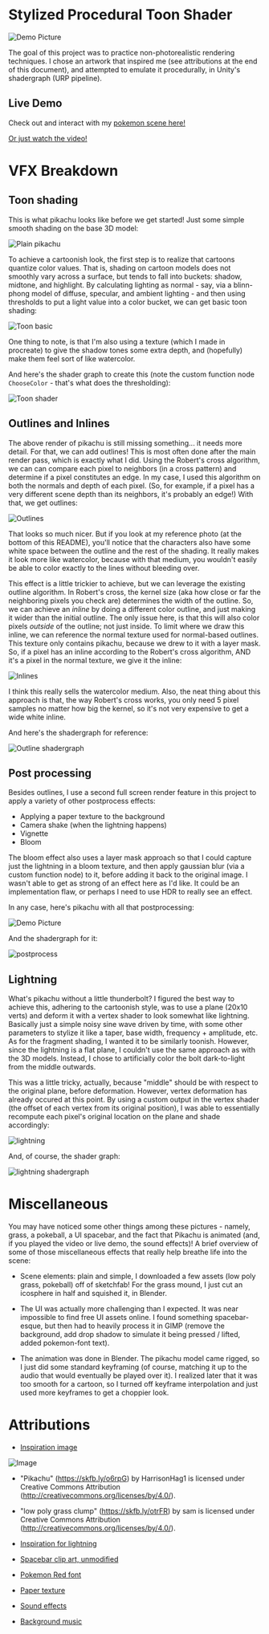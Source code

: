 # Stylized Procedural Toon Shader

![Demo Picture](Images/DemoPic.png)

The goal of this project was to practice non-photorealistic rendering techniques. I chose an artwork that inspired me (see attributions at the end of this document), and attempted to emulate it procedurally, in Unity's shadergraph (URP pipeline).

## Live Demo
Check out and interact with my [pokemon scene here!](https://mzschwartz5.github.io/hw04-stylization/)


[Or just watch the video!](https://www.youtube.com/watch?v=LpJujW6Vtpo)

# VFX Breakdown

## Toon shading

This is what pikachu looks like before we get started! Just some simple smooth shading on the base 3D model:

![Plain pikachu](Images/pikachumodel.png)

To achieve a cartoonish look, the first step is to realize that cartoons quantize color values. That is, shading on cartoon models does not smoothly vary across a surface, but tends to fall into buckets: shadow, midtone, and highlight. By calculating lighting as normal - say, via a blinn-phong model of diffuse, specular, and ambient lighting - and then using thresholds to put a light value into a color bucket, we can get basic toon shading:

![Toon basic](Images/toonbasic.png)

One thing to note, is that I'm also using a texture (which I made in procreate) to give the shadow tones some extra depth, and (hopefully) make them feel sort of like watercolor.

And here's the shader graph to create this (note the custom function node `ChooseColor` - that's what does the thresholding):

![Toon shader](Images/toonshadergraph.png)

## Outlines and Inlines

The above render of pikachu is still missing something... it needs more detail. For that, we can add outlines! This is most often done after the main render pass, which is exactly what I did. Using the Robert's cross algorithm, we can can compare each pixel to neighbors (in a cross pattern) and determine if a pixel constitutes an edge. In my case, I used this algorithm on both the normals and depth of each pixel. (So, for example, if a pixel has a very different scene depth than its neighbors, it's probably an edge!) With that, we get outlines:

![Outlines](Images/outlines.png)

That looks so much nicer. But if you look at my reference photo (at the bottom of this README), you'll notice that the characters also have some white space between the outline and the rest of the shading. It really makes it look more like watercolor, because with that medium, you wouldn't easily be able to color exactly to the lines without bleeding over. 

This effect is a little trickier to achieve, but we can leverage the existing outline algorithm. In Robert's cross, the kernel size (aka how close or far the neighboring pixels you check are) determines the width of the outline. So, we can achieve an *inline* by doing a different color outline, and just making it wider than the initial outline. The only issue here, is that this will also color pixels *outside* of the outline; not just inside. To limit where we draw this inline, we can reference the normal texture used for normal-based outlines. This texture only contains pikachu, because we drew to it with a layer mask. So, if a pixel has an inline according to the Robert's cross algorithm, AND it's a pixel in the normal texture, we give it the inline:

![Inlines](Images/inline.png)

I think this really sells the watercolor medium. Also, the neat thing about this approach is that, the way Robert's cross works, you only need 5 pixel samples no matter how big the kernel, so it's not very expensive to get a wide white inline. 

And here's the shadergraph for reference:

![Outline shadergraph](Images/outlineshader.png)

## Post processing

Besides outlines, I use a second full screen render feature in this project to apply a variety of other postprocess effects:
- Applying a paper texture to the background
- Camera shake (when the lightning happens)
- Vignette 
- Bloom 

The bloom effect also uses a layer mask approach so that I could capture just the lightning in a bloom texture, and then apply gaussian blur (via a custom function node) to it, before adding it back to the original image. I wasn't able to get as strong of an effect here as I'd like. It could be an implementation flaw, or perhaps I need to use HDR to really see an effect.

In any case, here's pikachu with all that postprocessing:

![Demo Picture](Images/DemoPic.png)

And the shadergraph for it:

![postprocess](Images/postprocess.png)

## Lightning

What's pikachu without a little thunderbolt? I figured the best way to achieve this, adhering to the cartoonish style, was to use a plane (20x10 verts) and deform it with a vertex shader to look somewhat like lightning. Basically just a simple noisy sine wave driven by time, with some other parameters to stylize it like a taper, base width, frequency + amplitude, etc. As for the fragment shading, I wanted it to be similarly toonish. However, since the lightning is a flat plane, I couldn't use the same approach as with the 3D models. Instead, I chose to artificially color the bolt dark-to-light from the middle outwards. 

This was a little tricky, actually, because "middle" should be with respect to the original plane, before deformation. However, vertex deformation has already occured at this point. By using a custom output in the vertex shader (the offset of each vertex from its original position), I was able to essentially recompute each pixel's original location on the plane and shade accordingly:

![lightning](Images/lightning.png)

And, of course, the shader graph:

![lightning shadergraph](Images/lightningshader.png)

# Miscellaneous

You may have noticed some other things among these pictures - namely, grass, a pokeball, a UI spacebar, and the fact that Pikachu is animated (and, if you played the video or live demo, the sound effects)! A brief overview of some of those miscellaneous effects that really help breathe life into the scene:

- Scene elements: plain and simple, I downloaded a few assets (low poly grass, pokeball) off of sketchfab! For the grass mound, I just cut an icosphere in half and squished it, in Blender.

- The UI was actually more challenging than I expected. It was near impossible to find free UI assets online. I found something spacebar-esque, but then had to heavily process it in GIMP (remove the background, add drop shadow to simulate it being pressed / lifted, added pokemon-font text).

- The animation was done in Blender. The pikachu model came rigged, so I just did some standard keyframing (of course, matching it up to the audio that would eventually be played over it). I realized later that it was too smooth for a cartoon, so I turned off keyframe interpolation and just used more keyframes to get a choppier look.

# Attributions

- [Inspiration image](https://pbs.twimg.com/media/DpCNHXtWkAAmfWj?format=jpg&name=900x900)

![Image](https://pbs.twimg.com/media/DpCNHXtWkAAmfWj?format=jpg&name=900x900)

- "Pikachu" (https://skfb.ly/o6rpG) by HarrisonHag1 is licensed under Creative Commons Attribution (http://creativecommons.org/licenses/by/4.0/).

- "low poly grass clump" (https://skfb.ly/otrFR) by sam is licensed under Creative Commons Attribution (http://creativecommons.org/licenses/by/4.0/).

- [Inspiration for lightning](https://static.wikia.nocookie.net/randomvideogames/images/f/fb/Pikachu_thunderbolt.png/revision/latest?cb=20110911001314)

- [Spacebar clip art, unmodified](https://media.istockphoto.com/id/1451059072/vector/pacebar-keyboard-keyboard-buttons-black-white.jpg?s=612x612&w=0&k=20&c=sIlUbxIOVbAc4lQPk8yzLICX_5FKYgWNkAOV15n8Fdo=)

- [Pokemon Red font](https://www.dafont.com/pkmn-rbygsc.font)

- [Paper texture](https://www.deviantart.com/fantasystock/art/Seamless-Parchment-Texture-58517493)

- [Sound effects](https://www.fineshare.com/soundboards/pikachu-soundboard/)

- [Background music](https://downloads.khinsider.com/game-soundtracks/album/pokemon-red-green-blue-yellow/03%2520Title%2520Screen.mp3)